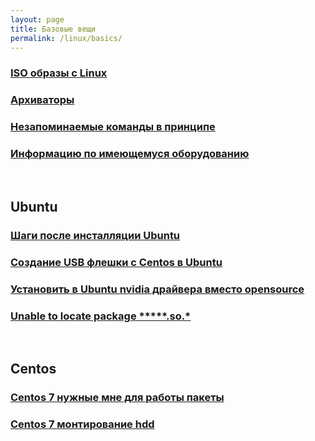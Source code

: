 ```yaml
---
layout: page
title: Базовые вещи
permalink: /linux/basics/
---
```



### [ISO образы с Linux](/linux/basics/distrib/)


### [Архиваторы](/linux/basics/archives/)

### [Незапоминаемые команды в принципе](/linux/basics/commands/)

### [Информацию по имеющемуся оборудованию](/linux/basics/hardware-info/)


<br/>

## Ubuntu

### [Шаги после инсталляции Ubuntu](/linux/basics/ubuntu/steps-after-installation/)

### [Создание USB флешки с Centos в Ubuntu](/linux/basics/ubuntu/make-usb-flash/)

### [Установить в Ubuntu nvidia драйвера вместо opensource](/linux/basics/ubuntu/drivers/nvidia/)

### [Unable to locate package *****.so.*](/linux/basics/ubuntu/Install-package-for-missing-libraries/)


<br/>

## Centos

### [Centos 7 нужные мне для работы пакеты](/linux/basics/centos/7/steps-after-installation/)

### [Centos 7 монтирование hdd](/linux/basics/centos/7/mount-hdd-disks/)
